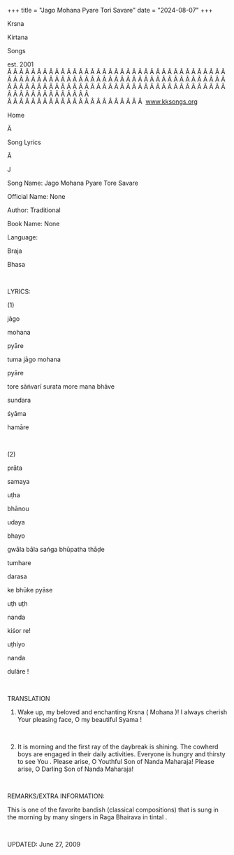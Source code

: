 +++ 
title = "Jago Mohana Pyare Tori Savare"
date = "2024-08-07"
+++

Krsna
 
Kirtana
 
Songs

est. 2001
Â Â Â Â Â Â Â Â Â Â Â Â Â Â Â Â Â Â Â Â Â Â Â Â Â Â Â Â Â Â Â Â Â Â Â Â Â Â Â Â Â Â Â Â Â Â Â Â Â Â Â Â Â Â Â Â Â Â Â Â Â Â Â Â Â Â Â Â Â Â Â Â Â Â Â Â Â Â Â Â Â Â Â Â Â Â Â Â Â Â Â Â Â Â Â Â Â Â Â Â Â Â Â Â Â Â Â Â Â Â Â Â Â Â Â Â Â Â Â Â Â Â Â Â Â  
Â Â Â Â Â Â Â Â Â Â Â Â Â Â Â Â Â Â Â Â Â Â Â  
www.kksongs.org








Home
 
Ã 
 
Song Lyrics
 
Ã 
 
J


Song Name: Jago Mohana Pyare
Tore Savare


Official Name: None


Author: Traditional


Book Name: None


Language:
 
Braja
 
Bhasa




 


LYRICS:


(1)


jāgo
 
mohana
 
pyāre


tuma
 jāgo 
mohana
 
pyāre


tore
 sāńvarī 
surata
 more 
mana
 bhāve


sundara
 
śyāma
 
hamāre


 


(2)


prāta
 
samaya
 
uṭha
 
bhānou
 
udaya
 
bhayo


gwāla
 bāla
sańga bhūpatha thāḍe


tumhare
 
darasa
 
ke
 bhūke pyāse


uṭh 
uṭh
 
nanda


kiśor
 re!


uṭhiyo
 
nanda
 
dulāre
!


 


TRANSLATION


1) Wake up, my beloved and enchanting Krsna (
Mohana
)!
I always cherish 
Your
 pleasing face, O my beautiful 
Syama
!


 


2) It is morning and the first ray of the daybreak is shining. The
cowherd boys are engaged in their daily activities. Everyone is hungry and
thirsty to see 
You
. Please arise, O Youthful Son of 
Nanda
 Maharaja! Please arise, O Darling Son of 
Nanda
 Maharaja!


 


REMARKS/EXTRA INFORMATION:




This
is one of the favorite 
bandish
 (classical
compositions) that is sung in the morning by many singers in Raga 
Bhairava
 in 
tintal
.


 


UPDATED:
 June 27, 2009